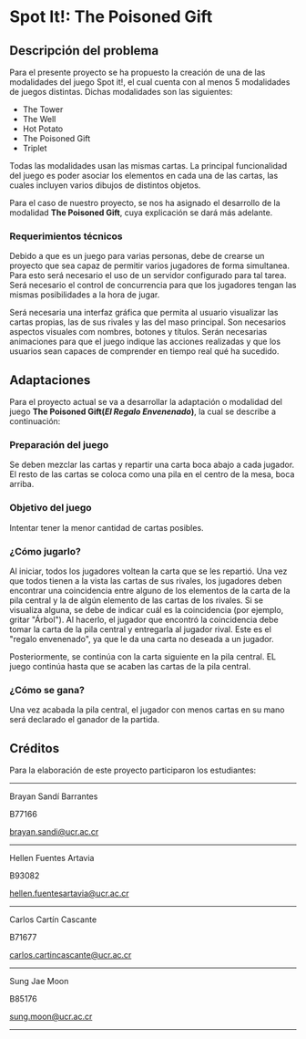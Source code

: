 # **Spot It!**: The Poisoned Gift

## Descripción del problema

Para el presente proyecto se ha propuesto la creación de una de las modalidades del juego Spot it!, el cual cuenta con al menos 5 modalidades de juegos distintas. Dichas modalidades son las siguientes:

- The Tower
- The Well
- Hot Potato
- The Poisoned Gift
- Triplet

Todas las modalidades usan las mismas cartas. La principal funcionalidad del juego es poder asociar los elementos en cada una de las cartas, las cuales incluyen varios dibujos de distintos objetos.

Para el caso de nuestro proyecto, se nos ha asignado el desarrollo de la modalidad **The Poisoned Gift**, cuya explicación se dará más adelante.

### Requerimientos técnicos

Debido a que es un juego para varias personas, debe de crearse un proyecto que sea capaz de permitir varios jugadores de forma simultanea. Para esto será necesario el uso de un servidor configurado para tal tarea. Será necesario el control de concurrencia para que los jugadores tengan las mismas posibilidades a la hora de jugar.

Será necesaria una interfaz gráfica que permita al usuario visualizar las cartas propias, las de sus rivales y las del maso principal. Son necesarios aspectos visuales com nombres, botones y títulos. Serán necesarias animaciones para que el juego indique las acciones realizadas y que los usuarios sean capaces de comprender en tiempo real qué ha sucedido.

## Adaptaciones

Para el proyecto actual se va a desarrollar la adaptación o modalidad del juego **The Poisoned Gift(_El Regalo Envenenado_)**, la cual se describe a continuación:

### Preparación del juego

Se deben mezclar las cartas y repartir una carta boca abajo a cada jugador. El resto de las cartas se coloca como una pila en el centro de la mesa, boca arriba.

### Objetivo del juego

Intentar tener la menor cantidad de cartas posibles.

### ¿Cómo jugarlo?

Al iniciar, todos los jugadores voltean la carta que se les repartió. Una vez que todos tienen a la vista las cartas de sus rivales, los jugadores deben encontrar una coincidencia entre alguno de los elementos de la carta de la pila central y la de algún elemento de las cartas de los rivales. Si se visualiza alguna, se debe de indicar cuál es la coincidencia (por ejemplo, gritar "Árbol"). Al hacerlo, el jugador que encontró la coincidencia debe tomar la carta de la pila central y entregarla al jugador rival. Este es el "regalo envenenado", ya que le da una carta no deseada a un jugador.

Posteriormente, se continúa con la carta siguiente en la pila central. EL juego continúa hasta que se acaben las cartas de la pila central.

### ¿Cómo se gana?

Una vez acabada la pila central, el jugador con menos cartas en su mano será declarado el ganador de la partida.

## Créditos

Para la elaboración de este proyecto participaron los estudiantes:

---

Brayan Sandí Barrantes

B77166

brayan.sandi@ucr.ac.cr

---

Hellen Fuentes Artavia

B93082

hellen.fuentesartavia@ucr.ac.cr

---

Carlos Cartín Cascante

B71677

carlos.cartincascante@ucr.ac.cr

---

Sung Jae Moon

B85176

sung.moon@ucr.ac.cr

---
